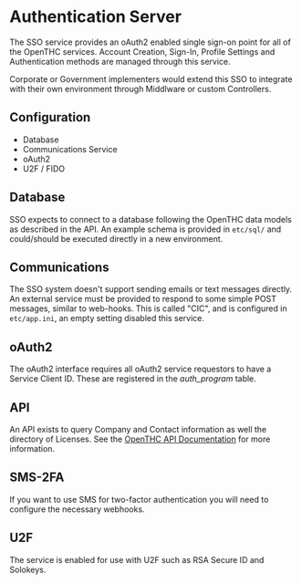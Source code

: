 # Authentication Server

The SSO service provides an oAuth2 enabled single sign-on point for all of the OpenTHC services.
Account Creation, Sign-In, Profile Settings and Authentication methods are managed through this service.

Corporate or Government implementers would extend this SSO to integrate with their own environment through Middlware or custom Controllers.


## Configuration

* Database
* Communications Service
* oAuth2
* U2F / FIDO


## Database

SSO expects to connect to a database following the OpenTHC data models as described in the API.
An example schema is provided in `etc/sql/` and could/should be executed directly in a new environment.


## Communications

The SSO system doesn't support sending emails or text messages directly.
An external service must be provided to respond to some simple POST messages, similar to web-hooks.
This is called "CIC", and is configured in `etc/app.ini`, an empty setting disabled this service.


## oAuth2

The oAuth2 interface requires all oAuth2 service requestors to have a Service Client ID.
These are registered in the *auth_program* table.


## API

An API exists to query Company and Contact information as well the directory of Licenses.
See the [OpenTHC API Documentation](https://api.openthc.org/doc/#_authentication) for more information.


## SMS-2FA

If you want to use SMS for two-factor authentication you will need to configure the necessary webhooks.


## U2F

The service is enabled for use with U2F such as RSA Secure ID and Solokeys.
